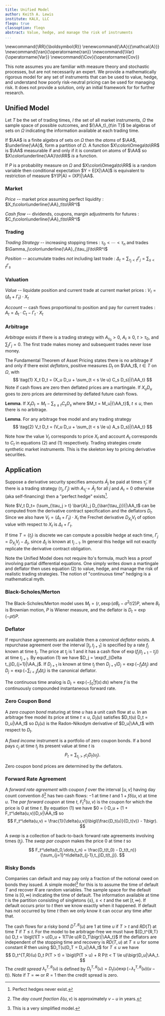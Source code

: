 ```yaml
---
title: Unified Model
author: Keith A. Lewis
institute: KALX, LLC
fleqn: true
classoption: fleqn
abstract: Value, hedge, and manage the risk of instruments
...
```


\newcommand{\RR}{\boldsymbol{R}}
\renewcommand{\AA}{{\mathcal{A}}}
\newcommand{\ran}{\operatorname{ran}}
\newcommand{\Var}{\operatorname{Var}}
\newcommand{\Cov}{\operatorname{Cov}}

This note assumes you are familiar with measure theory and stochastic
processes, but are not necessarily an expert.  We provide a mathematically
rigorous model for any set of instruments that can be used to value,
hedge, and understand how poorly risk-neutral pricing can be used for
managing risk. It does not provide a solution, only an initial
framework for for further research. 

## Unified Model

Let $T$ be the set of trading times, $I$ the set of all market
instruments, $\Omega$ the sample space of possible outcomes, and
$(\AA_t)_{t\in T}$ be algebras of sets on $\Omega$ indicating the
information available at each trading time.

If $\AA$ is a finite algebra of sets on $\Omega$ then
the _atoms_ of $\AA$, $\underline{\AA}$, form a partition of $\Omega$.
A function $X\colon\Omega\to\RR$ is $\AA$ measurable if and
only if it is constant on atoms of $\AA$
so $X\colon\underline{\AA}\to\RR$ _is_ a function.

If $P$ is a probability measure on $\Omega$ and
$X\colon\Omega\to\RR$ is a random variable then
conditional expectation $Y = E[X|\AA]$ is equivalent
to restriction of measure $Y(P|A) = (XP)|\AA$.

### Market

_Price_ -- market price assuming perfect liquidity
: $X_t\colon\underline{\AA}_t\to\RR^I$

_Cash flow_ -- dividends, coupons, margin adjustments for futures
: $C_t\colon\underline{\AA}_t\to\RR^I$

### Trading

_Trading Strategy_ -- increasing stopping times
: $\tau_0 < \cdots < \tau_n$ and trades $\Gamma_j\colon\underline{\AA}_{\tau_j}\to\RR^I$

_Position_ -- accumulate trades _not_ including last trade
: $\Delta_t = \sum_{\tau_j < t}\Gamma_j = \sum_{s < t} \Gamma_s$

### Valuation

_Value_ -- liquidate position and current trade at current market prices
: $V_t = (\Delta_t + \Gamma_t)\cdot X_t$

_Account_ -- cash flows proportional to position and pay for current trades
: $A_t = \Delta_t\cdot C_t - \Gamma_t\cdot X_t$

### Arbitrage

_Arbitrage_ exists if there is a trading strategy
with $A_{\tau_0} > 0$, $A_t \ge 0$, $t > \tau_0$, and $\sum_{j} \Gamma_j = 0$.
The first trade makes money and subsequent trades never lose money.

The Fundamental Theorem of Asset Pricing states there is no arbitrage if and only
if there exist _deflators_, positive measures $D_t$ on $\AA_t$, ${t\in T}$ on $\Omega$, with
$$
\tag{1} X_t D_t = (X_u D_u + \sum_{t < s \le u} C_s D_s)|{\AA_t}
$$
Note if cash flows are zero then deflated prices are a martingale.
If $X_u D_u$ goes to zero prices are determined by deflated future cash flows.

__Lemma__. If $X_t D_t = M_t - \sum_{s\le t} C_s D_s$ where $M_t = M_u|{\AA_t}$, $t \le u$,
then there is no arbitrage.

__Lemma__. For any arbitrage free model and any trading strategy
$$
\tag{2}	V_t D_t = (V_u D_u + \sum_{t < s \le u} A_s D_s)|{\AA_t}
$$

Note how the value $V_t$ corresponds to price $X_t$ and account $A_t$
corresponds to $C_t$ in equations (2) and (1) respectively.
Trading strategies create synthetic market instruments.
This is the skeleton key to pricing derivative securities.

## Application

Suppose a derivative security specifies amounts $\bar{A}_j$ be paid at times $\bar{\tau}_j$.
If there is a trading strategy $(\tau_j, \Gamma_j)$
with $A_{\bar{\tau}_j} = \bar{A}_j$ for all $j$ and $A_t = 0$ otherwise (aka self-financing) then
a "perfect hedge" exists[^1].

[^1]: Perfect hedges never exist.

Note $V_t D_t= (\sum_{\tau_j > t} \bar{A}_j D_{\bar{\tau_j}})|\AA_t$
can be computed from the derivative contract specification and the deflators $D_t$.
Since we also have $V_t = (\Delta_t + \Gamma_t)\cdot X_t$
the Frechet derivative $D_{X_t}V_t$
of option value with respect to $X_t$
is $\Delta_t + \Gamma_t$.

If time $T = \{t_j\}$ is discrete we can compute a possible hedge at each time,
$\Gamma_j = D_{X_j}V_j - \Delta_j$, since $\Delta_j$ is known at $t_{j-1}$.
In general this hedge will not exactly replicate the derivative contract obligation.

Note the Unified Model does not require Ito's formula, much less a proof involving
partial differential equations. One simply writes down a martingale and
deflator then uses equation (2) to value, hedge, and manage
the risk of realistic trading strategies.
The notion of "continuous time" hedging is a mathematical myth.

### Black-Scholes/Merton

The Black-Scholes/Merton model uses $M_t = (r, s\exp(\sigma B_t - \sigma^2t/2)P$,
where $B_t$ is Brownian motion, $P$ is Wiener measure, and the deflator
is $D_t = \exp(-\rho t)P$.

### Deflator

If repurchase agreements are available then a _canonical deflator_ exists.
A repurchase agreement over the interval $[t_j, t_{j+1}]$ is specified
by a rate $f_j$ known at time $t_j$. The price at $t_j$ is $1$ and it
has a cash flow of $\exp(f_j(t_{j+1} - t_j))$ at time $t_{j+1}$.
By equation (1) we have $D_j = \exp(f_j\Delta t_j)D_{j+1}|\AA_j$.
If $D_{j+1}$ is known at time $t_j$ then $D_{j+1}/D_j = \exp(-f_j\Delta t_j)$ and
$D_j = \exp(-\sum_{i < j}f_i\Delta t_i)$ is the canonical deflator.

The continuous time analog is $D_t = \exp(-\int_0^t f(s)\,ds)$ where
$f$ is the continuously compounded instantaneous forward rate.

### Zero Coupon Bond

A _zero coupon bond_ maturing at time $u$ has a unit cash flow at $u$.
In an arbitrage free model its price at time $t\le u$, $D_t(u)$
satisfies $D_t(u) D_t = D_u|\AA_t$ so
$D_t(u)$ is the Radon-Nikodym derivative of $D_u|\AA_t$ with respect to $D_t$.

A _fixed income_ instrument is a portfolio of zero coupon bonds.
If a bond pays $c_j$ at time $t_j$ its present value at time $t$ is
$$
	P_t = \sum_{t_j > t} c_j D_t(u_j).
$$

Zero coupon bond prices are determined by the deflators.

### Forward Rate Agreement

A _forward rate agreement_ with coupon $f$ over the interval $[u,v]$
having day count convention $\delta$[^3] has two cash flows: $-1$ at time $t$
and $1 + f\delta(u,v)$ at time $u$. The _par forward coupon_ at time
$t$, $F_t^\delta(u,v)$ is the coupon for which the price is 0 at time $t$.
By equation (1) we have
$0 = (-D_u + (1 + F_t^\delta(u,v))D_v|\AA_t$ so
$$
	F_t^\delta(u,v) = \frac{1}{\delta(u,v)}\bigl(\frac{D_t(u)}{D_t(v)} - 1\bigr).
$$

A _swap_ is a collection of back-to-back forward rate agreements involving times $(t_j)$.
The _swap par coupon_ makes the price 0 at time $t$ so
$$
	F_t^\delta(t_0,\dots,t_n) = \frac{D_t(t_0) - D_t(t_n)}{\sum_{j=1}^n\delta(t_{j-1},t_j)D_t(t_j)}.
$$

[^3]: The _day count fraction_ $\delta(u, v)$ is approximately $v - u$ in years.

### Risky Bonds

Companies can default and may pay only a fraction of the notional owed on bonds they issued.
A simple model[^2] for this is to assume the time of default $T$ and recover $R$ are random variables.
The sample space for the default time is $[0,\infty)$ indicating the time of default.
The information available at time $t$ is the partition consisting of singletons
$\{s\}$, $s < t$ and the set $[t, \infty)$. If default occurs prior to $t$ then
we know exactly when it happened. If default has not occurred by time $t$ then
we only know it can occur any time after that.

[^2]: This is a very simplified model.

The cash flows for a risky bond $D^{T,R}(u)$ are 1 at time $u$ if $T > t$
and $RD(T)$ at time $T$ if $T \le t$. For the model to be arbitrage-free we must have
${D_t^{R,T}(u) D_t = \bigl(1(T > u)D_u + 1(T\le u)R D_T\bigr)|\AA_t}$
If the deflators are independent of the stopping time and recovery is $RD(T,u)$ at $T\le u$
for some constant $R$ then
using $D_T(u)D_T = D_u|\AA_t$ for $T \le u$ we have
$$
	D_t^{T,R}(u) D_t P(T > t) = \bigl(P(T > u) + R P(t < T \le u)\bigr)D_u|\AA_t.
$$
The _credit spread_ $\lambda_t^{T,R}(u)$ is defined by
${D_t^{T,R}(u) = D_t(u)\exp(-\lambda_t^{T,R}(u) (u - t))}$.
Note if $T = \infty$ or $R = 1$ then the credit spread is zero.




<!--
### Binomial Model

Let $W_n$ be (symmetric) random walk. The model for bond and stock is
the martingale $M_n = (R_n, S_n)$ where $R_n = r$ and $S_n = s\exp(\sigma W_n)/\cosh^n(\sigma))$
and the deflator $D_n = 1$ assumes zero interest rate.

$V_0 = E[\nu(S_n)]$

$\Gamma = (M, N)$.
-->



